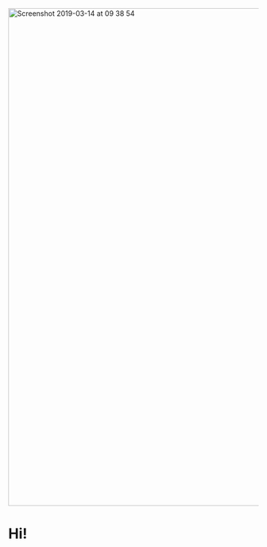 

<img width="1000" alt="Screenshot 2019-03-14 at 09 38 54" src = "https://user-images.githubusercontent.com/71661306/170622089-44abc955-e60d-4d2b-bea2-c8dbc14b0af4.png" >


<h1>Hi!
